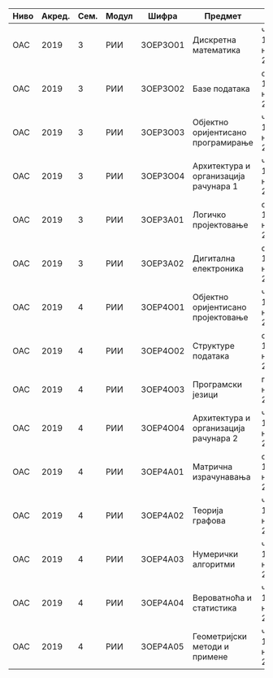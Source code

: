 | Ниво | Акред. | Сем. | Модул | Шифра | Предмет | Датум | Време |
|------|--------|------|--------|--------|----------|--------|--------|
| ОАС | 2019 | 3 | РИИ | 3ОЕР3О01 | Дискретна математика | четвртак, 13. новембар 2025. | 15.00 |
| ОАС | 2019 | 3 | РИИ | 3ОЕР3О02 | Базе података | среда, 12. новембар 2025. | 15.00 |
| ОАС | 2019 | 3 | РИИ | 3ОЕР3О03 | Објектно оријентисано програмирање | четвртак, 13. новембар 2025. | 15.00 |
| ОАС | 2019 | 3 | РИИ | 3ОЕР3О04 | Архитектура и организација рачунара 1 | четвртак, 13. новембар 2025. | 15.00 |
| ОАС | 2019 | 3 | РИИ | 3ОЕР3А01 | Логичко пројектовање | среда, 12. новембар 2025. | 15.00 |
| ОАС | 2019 | 3 | РИИ | 3ОЕР3А02 | Дигитална електроника | среда, 12. новембар 2025. | 15.00 |
| ОАС | 2019 | 4 | РИИ | 3ОЕР4О01 | Објектно оријентисано пројектовање | четвртак, 13. новембар 2025. | 15.00 |
| ОАС | 2019 | 4 | РИИ | 3ОЕР4О02 | Структуре података | среда, 12. новембар 2025. | 15.00 |
| ОАС | 2019 | 4 | РИИ | 3ОЕР4О03 | Програмски језици | петак, 14. новембар 2025. | 15.00 |
| ОАС | 2019 | 4 | РИИ | 3ОЕР4О04 | Архитектура и организација рачунара 2 | четвртак, 13. новембар 2025. | 15.00 |
| ОАС | 2019 | 4 | РИИ | 3ОЕР4А01 | Матрична израчунавања | среда, 12. новембар 2025. | 15.00 |
| ОАС | 2019 | 4 | РИИ | 3ОЕР4А02 | Теорија графова | четвртак, 13. новембар 2025. | 15.00 |
| ОАС | 2019 | 4 | РИИ | 3ОЕР4А03 | Нумерички алгоритми | четвртак, 13. новембар 2025. | 15.00 |
| ОАС | 2019 | 4 | РИИ | 3ОЕР4А04 | Вероватноћа и статистика | четвртак, 13. новембар 2025. | 15.00 |
| ОАС | 2019 | 4 | РИИ | 3ОЕР4А05 | Геометријски методи и примене | четвртак, 13. новембар 2025. | 15.00 |

